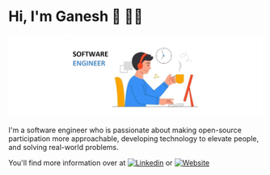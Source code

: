 # Hi, I'm Ganesh 👋 👨‍💻

<img title="Software Engineering" alt="Software Engineering" src="https://github.com/ganeshkakade/ganeshkakade/blob/main/assets/software%20engineer.jpg"/>

I'm a software engineer who is passionate about making open-source participation more approachable, developing technology to elevate people, and solving real-world problems.

You'll find more information over at [![Linkedin](https://img.shields.io/badge/-LinkedIn-0e76a8?style=flat-square&logo=Linkedin&logoColor=white)](https://www.linkedin.com/in/ganeshkakade0) or [![Website](https://img.shields.io/badge/Website-3b5998?style=flat-square&logo=google-chrome&logoColor=white)](https://ganeshkakade.github.io)
